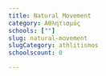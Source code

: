 ```yaml
---
title: Natural Movement
category: Αθλητισμός
schools: [""]
slug: natural-movement
slugCategory: athlitismos
schoolscount: 0

---
```




